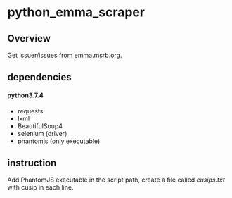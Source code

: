 # python_emma_scraper

## Overview
Get issuer/issues from emma.msrb.org.

## dependencies

#### python3.7.4
- requests
- lxml
- BeautifulSoup4
- selenium (driver)
- phantomjs (only executable)

## instruction

Add PhantomJS executable in the script path, create a file called *cusips.txt* with cusip in each line.
